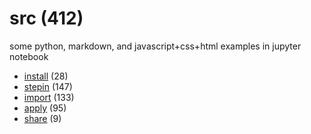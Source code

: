 # src (412)
some python, markdown, and javascript+css+html examples in jupyter notebook

+ [install](install/README.md) (28)
+ [stepin](stepin/README.md) (147)
+ [import](import/README.md) (133)
+ [apply](apply/README.md) (95)
+ [share](share/README.md) (9)
